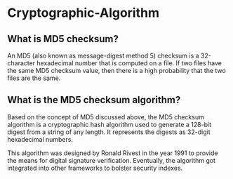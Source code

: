 # Cryptographic-Algorithm

## What is MD5 checksum?
An MD5 (also known as message-digest method 5) checksum is a 32-character hexadecimal number that is computed on a file. If two files have the same MD5 checksum value, then there is a high probability that the two files are the same.

## What is the MD5 checksum algorithm?
Based on the concept of MD5 discussed above, the MD5 checksum algorithm is a cryptographic hash algorithm used to generate a 128-bit digest from a string of any length. It represents the digests as 32-digit hexadecimal numbers.

This algorithm was designed by Ronald Rivest in the year 1991 to provide the means for digital signature verification. Eventually, the algorithm got integrated into other frameworks to bolster security indexes.
